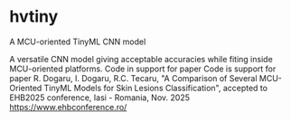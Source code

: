 # hvtiny
A MCU-oriented TinyML CNN model 

A versatile CNN model giving acceptable accuracies while fiting inside MCU-oriented platforms. 
Code in support for paper 
Code is support for paper R. Dogaru, I. Dogaru, R.C. Tecaru, "A Comparison of Several MCU-Oriented TinyML Models for Skin Lesions Classification", accepted to EHB2025 conference, Iasi - Romania, Nov. 2025 https://www.ehbconference.ro/
